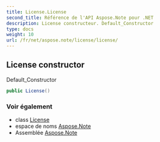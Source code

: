 ```yaml
---
title: License.License
second_title: Référence de l'API Aspose.Note pour .NET
description: License constructeur. Default_Constructor
type: docs
weight: 10
url: /fr/net/aspose.note/license/license/
---
```

## License constructor

Default_Constructor

```csharp
public License()
```

### Voir également

* class [License](../)
* espace de noms [Aspose.Note](../../license/)
* Assemblée [Aspose.Note](../../../)



